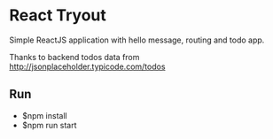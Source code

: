 # React Tryout
Simple ReactJS application with hello message, routing and todo app.

Thanks to backend todos data from http://jsonplaceholder.typicode.com/todos

## Run
* $npm install
* $npm run start
